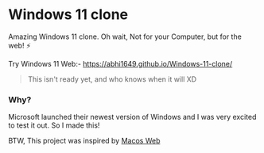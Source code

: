 # Windows 11 clone
Amazing Windows 11 clone. Oh wait, Not for your Computer, but for the web! ⚡

Try Windows 11 Web:- https://abhi1649.github.io/Windows-11-clone/

> This isn't ready yet, and who knows when it will XD

### Why?
Microsoft launched their newest version of Windows and I was very excited to test it out. So I made this!

BTW, This project was inspired by [Macos Web](https://github.com/PuruVJ/macos-web)


